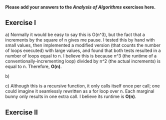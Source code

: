 #### Please add your answers to the ***Analysis of  Algorithms*** exercises here.

## Exercise I

a) Normally it would be easy to say this is O(n^3), but the fact that a increments by the square of n gives me pause. I tested this by hand with small values, then implemented a modified version (that counts the number of loops executed) with large values, and found that both tests resulted in a number of loops equal to n. I believe this is because n^3 (the runtime of a conventionally-incrementing loop) divided by n^2 (the actual increments) is equal to n. Therefore, **O(n)**.


b)


c) Although this is a recursive function, it only calls itself once per call; one could imagine it seamlessly rewritten as a for loop over n. Each marginal bunny only results in one extra call. I believe its runtime is **O(n)**.

## Exercise II


